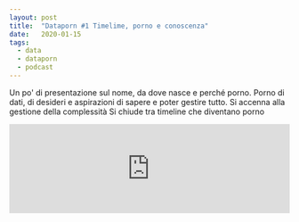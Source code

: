 ```yaml
---
layout: post
title:  "Dataporn #1 Timelime, porno e conoscenza"
date:   2020-01-15
tags:
  - data
  - dataporn
  - podcast
---
```


Un po' di presentazione sul nome, da dove nasce e perché porno.  Porno di dati, di desideri e aspirazioni di sapere e poter gestire tutto.  Si accenna alla gestione della complessità Si chiude tra timeline che diventano porno
<iframe src="https://anchor.fm/dataporn/embed/episodes/Dataporn-1-Timelime--porno-e-conoscenza-ea6l0u" height="160px" width="100%" frameborder="0" scrolling="no"></iframe>
